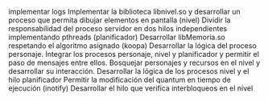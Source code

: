implementar logs
Implementar la biblioteca libnivel.so y desarrollar un proceso que permita dibujar elementos en pantalla (nivel)
Dividir la responsabilidad del proceso servidor en dos hilos independientes implementando pthreads (planificador)
Desarrollar libMemoria.so respetando el algoritmo asignado (koopa)
Desarrollar la lógica del proceso personaje.
Integrar los procesos personaje, nivel y planificador y permitir el paso de mensajes entre ellos. Bosquejar personajes y recursos en el nivel y desarrollar su interacción.
Desarrollar la lógica de los procesos nivel y el hilo planificador
Permitir la modificación del quantum en tiempo de ejecución (inotify)
Desarrollar el hilo que verifica interbloqueos en el nivel
